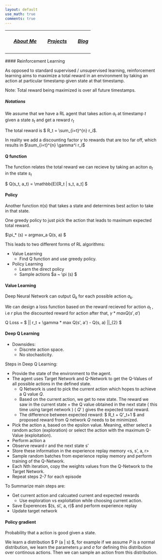 ```yaml
---
layout: default
use_math: true
comments: true
---
```

<div class="row">
  <table>
    <tr>
      <td> <h5 style="float: left; margin-left:20px"><a href='/'> About Me </a></h5></td> 
      <td> <h5 style="float: left; margin-left:20px"><a href='/projects'> Projects </a></h5></td> 
      <td> <h5 style="float: left; margin-left:20px"><a href='/blog'> Blog </a></h5></td> 
    </tr>
  </table>
</div>
#### Reinforcement Learning

As opposed to standard supervised / unsupervised learning, reinforcement learning aims to maximize a total reward in an environment by taking an action at particular timestamp given state at that timestamp.

Note: Total reward being maximized is over all future timestamps. 

##### Notations

We assume that we have a RL agent that takes action $a_t$ at timestamp $t$ given a state $s_t$ and get a reward $r_t$

The total reward is $ R_t = \sum_{i=t}^{n} r_i$. 

In reality we add a discounting factor $\gamma$ to rewards that are too far off, which results in $\sum_{i=t}^{n} \gamma^i r_i$

#### Q function

The function relates the total reward we can recieve by taking an aciton $a_t$ in the state $s_t$

$ Q(s_t, a_t) = \mathbb{E}[R_t \| s_t, a_t] $

#### Policy

Another function $\pi (s)$ that takes a state and determines best action to take in that state.

One greedy policy to just pick the action that leads to maximum expected total reward.

$\pi_\* (s) = argmax_a Q(s, a) $


This leads to two different forms of RL algorithms:

- Value Learning
	- Find Q function and use greedy policy.
- Policy Learning
	- Learn the direct policy
	- Sample actions $a \~ \pi (s) $


#### Value Learning

Deep Neural Network can output $Q_ k$ for each possible action $a_k$.


We can design a loss function based on the reward recieved for action $a_t$ , i.e $r$ plus the discounted reward for action after that, $\gamma * max Q(s', a')$

Q Loss = $ \|\| r_t +  \gamma * max Q(s', a') - Q(s, a) \|\|\_{2} $


#### Deep Q Learning

- Downsides:
	- Discrete action space.
	- No stochasticity.

Steps in Deep Q Learning:
- Provide the state of the environment to the agent. 
- The agent uses Target Network and Q-Network to get the Q-Values of all possible actions in the defined state.
	- Q Network is used to pick the current action which hopes to achieve a Q value $Q$.
	- Based on the current action, we get to new state. The reward we saw in the current state + the Q value obtained in the next state ( this time using target network ) ( $Q'$ ) gives the expected total reward.
	- The difference between expected reward: $ R_t + Q'\_t+1 $ and proposed reward from Q network $Q$ needs to be minimized.
- Pick the action a, based on the epsilon value. Meaning, either select a random action (exploration) or select the action with the maximum Q-Value (exploitation).
- Perform action a
- Observe reward r and the next state s’
- Store these information in the experience replay memory <s, s’, a, r>
- Sample random batches from experience replay memory and perform training of the Q-Network.
- Each Nth iteration, copy the weights values from the Q-Network to the Target Network.
- Repeat steps 2-7 for each episode

To Summarize main steps are:

- Get current action and calcuated current and expected rewards
	- Use exploration vs exploitation while choosing current action.
- Save Experences $(s, s\', a, r)$ and perform experience replay
- Update target network


#### Policy gradient

Probability that a action is good given a state.

We learn a distribution $ P (a \| s) $, for example if we assume $P$ is a normal distribution, we learn the parameters $\mu$ and $\sigma$ for defining this distribution over continous actions. Then we can sample an action from this distribution.